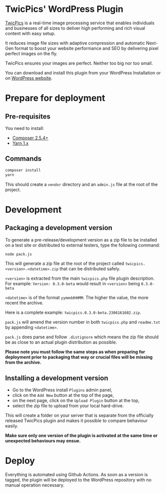 # TwicPics' WordPress Plugin

[TwicPics](https://www.twicpics.com/?ref=wordpress) is a real-time image processing service that enables individuals and businesses of all sizes to deliver high performing and rich visual content with easy setup.

It reduces image file sizes with adaptive compression and automatic Next-Gen format to boost your website performance and SEO by delivering pixel perfect images on the fly.

TwicPics ensures your images are perfect. Neither too big nor too small.

You can download and install this plugin from your WordPress Installation or on [WordPress website](https://wordpress.org/plugins/twicpics/).

# Prepare for deployment

## Pre-requisites

You need to install:
- [Composer 2.5.4+](https://getcomposer.org/)
- [Yarn 1.x](https://classic.yarnpkg.com/lang/en/)

## Commands

```bash
composer install
yarn
```

This should create a `vendor` directory and an `admin.js` file at the root of the project.

# Development

## Packaging a development version

To generate a pre-release/development version as a zip file to be installed on a test site or distributed to external testers, type the following command:

```bash
node pack.js
```

This will generate a zip file at the root of the project called `twicpics.<version>.<datetime>.zip` that can be distributed safely.

`<version>` is extracted from the main `twicpics.php` file plugin description. For example: `Version: 0.3.0-beta` would result in `<version>` being `0.3.0-beta`

`<datetime>` is of the format `yymmddHHMM`. The higher the value, the more recent the archive.

Here is a complete example: `twicpics.0.3.0-beta.2306161602.zip`.

`pack.js` will amend the version number in both `twicpics.php` and `readme.txt` by appending `<datetime>`.

`pack.js` does parse and follow `.distignore` which means the zip file should be as close to an actual plugin distribution as possible.

__Please note you must follow the same steps as when preparing for deployment prior to packaging that way or crucial files will be missing from the archive.__

## Installing a development version

- Go to the WordPress install `Plugins` admin panel,
- click on the `Add New` button at the top of the page,
- on the next page, click on the `Upload Plugin` button at the top,
- select the zip file to upload from your local hard-drive.

This will create a folder on your server that is separate from the officially released TwicPics plugin and makes it possible to compare behaviour easily.

__Make sure only one version of the plugin is activated at the same time or unexpected behaviours may ensue.__

# Deploy

Everything is automated using Github Actions. As soon as a version is tagged, the plugin will be deployed to the WordPress repository with no manual operation necessary.
